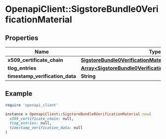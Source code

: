 # OpenapiClient::SigstoreBundle0VerificationMaterial

## Properties

| Name | Type | Description | Notes |
| ---- | ---- | ----------- | ----- |
| **x509_certificate_chain** | [**SigstoreBundle0VerificationMaterialX509CertificateChain**](SigstoreBundle0VerificationMaterialX509CertificateChain.md) |  | [optional] |
| **tlog_entries** | [**Array&lt;SigstoreBundle0VerificationMaterialTlogEntriesInner&gt;**](SigstoreBundle0VerificationMaterialTlogEntriesInner.md) |  | [optional] |
| **timestamp_verification_data** | **String** |  | [optional] |

## Example

```ruby
require 'openapi_client'

instance = OpenapiClient::SigstoreBundle0VerificationMaterial.new(
  x509_certificate_chain: null,
  tlog_entries: null,
  timestamp_verification_data: null
)
```

